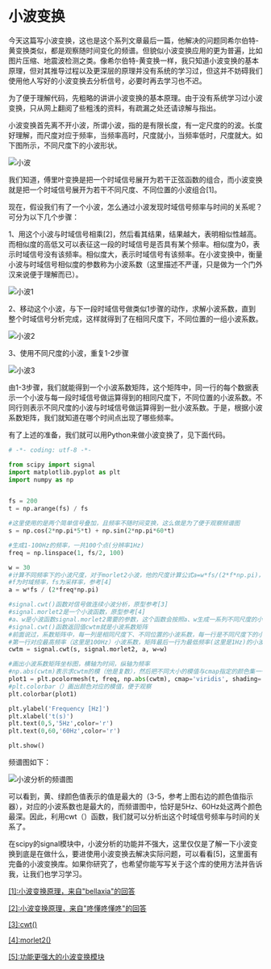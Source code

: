 # 小波变换

今天这篇写小波变换，这也是这个系列文章最后一篇，他解决的问题同希尔伯特-黄变换类似，都是观察随时间变化的频谱。但貌似小波变换应用的更为普遍，比如图片压缩、地震波检测之类。像希尔伯特-黄变换一样，我只知道小波变换的基本原理，但对其推导过程以及更深层的原理并没有系统的学习过，但这并不妨碍我们使用他人写好的小波变换去分析信号，必要时再去学习也不迟。

为了便于理解代码，先粗略的讲讲小波变换的基本原理。由于没有系统学习过小波变换，只从网上翻阅了些粗浅的资料，有疏漏之处还请谅解与指出。

小波变换首先离不开小波，所谓小波，指的是有限长度，有一定尺度的的波。长度好理解，而尺度对应于频率，当频率高时，尺度就小，当频率低时，尺度就大。如下图所示，不同尺度下的小波形状。

![小波](https://github.com/liuhao1946/embedded-software-module/blob/master/%E7%94%A8python%E5%AF%B9%E4%BF%A1%E5%8F%B7%E8%BF%9B%E8%A1%8C%E4%BB%BF%E7%9C%9F%E5%88%86%E6%9E%90/png/%E5%B0%8F%E6%B3%A2%E5%8F%98%E6%8D%A2/%E5%B0%8F%E6%B3%A2.png)

我们知道，傅里叶变换是把一个时域信号展开为若干正弦函数的组合，而小波变换就是把一个时域信号展开为若干不同尺度、不同位置的小波组合[1]。

现在，假设我们有了一个小波，怎么通过小波发现时域信号频率与时间的关系呢？可分为以下几个步骤：

1、用这个小波与时域信号相乘[2]，然后看其结果，结果越大，表明相似性越高。而相似度的高低又可以表征这一段的时域信号是否具有某个频率。相似度为0，表示时域信号没有该频率。相似度大，表示时域信号有该频率。在小波变换中，衡量小波与时域信号相似度的参数称为小波系数（这里描述不严谨，只是做为一个门外汉来说便于理解而已）。

![小波1](https://github.com/liuhao1946/embedded-software-module/blob/master/%E7%94%A8python%E5%AF%B9%E4%BF%A1%E5%8F%B7%E8%BF%9B%E8%A1%8C%E4%BB%BF%E7%9C%9F%E5%88%86%E6%9E%90/png/%E5%B0%8F%E6%B3%A2%E5%8F%98%E6%8D%A2/%E5%B0%8F%E6%B3%A21.png)

2、移动这个小波，与下一段时域信号做类似1步骤的动作，求解小波系数，直到整个时域信号分析完成，这样就得到了在相同尺度下，不同位置的一组小波系数。

![小波2](https://github.com/liuhao1946/embedded-software-module/blob/master/%E7%94%A8python%E5%AF%B9%E4%BF%A1%E5%8F%B7%E8%BF%9B%E8%A1%8C%E4%BB%BF%E7%9C%9F%E5%88%86%E6%9E%90/png/%E5%B0%8F%E6%B3%A2%E5%8F%98%E6%8D%A2/%E5%B0%8F%E6%B3%A22.png)

3、使用不同尺度的小波，重复1-2步骤

![小波3](https://github.com/liuhao1946/embedded-software-module/blob/master/%E7%94%A8python%E5%AF%B9%E4%BF%A1%E5%8F%B7%E8%BF%9B%E8%A1%8C%E4%BB%BF%E7%9C%9F%E5%88%86%E6%9E%90/png/%E5%B0%8F%E6%B3%A2%E5%8F%98%E6%8D%A2/%E5%B0%8F%E6%B3%A23.png)

由1-3步骤，我们就能得到一个小波系数矩阵，这个矩阵中，同一行的每个数据表示一个小波与每一段时域信号做运算得到的相同尺度下，不同位置的小波系数。不同行则表示不同尺度的小波与时域信号做运算得到一批小波系数。于是，根据小波系数矩阵，我们就知道在哪个时间点出现了哪些频率。

有了上述的准备，我们就可以用Python来做小波变换了，见下面代码。

```python
# -*- coding: utf-8 -*-

from scipy import signal
import matplotlib.pyplot as plt
import numpy as np


fs = 200
t = np.arange(fs) / fs

#这里使用的是两个简单信号叠加，且频率不随时间变换，这么做是为了便于观察频谱图
s = np.cos(2*np.pi*5*t) + np.sin(2*np.pi*60*t)

#生成1-100Hz的频率，一共100个点(分辨率1Hz)
freq = np.linspace(1, fs/2, 100)

w = 30
#计算不同频率下的小波尺度，对于morlet2小波，他的尺度计算公式a=w*fs/(2*f*np.pi)，其中
#f为时域频率，fs为采样率，参考[4]
a = w*fs / (2*freq*np.pi)

#signal.cwt()函数对信号做连续小波分析，原型参考[3]
#signal.morlet2是一个小波函数，原型参考[4]
#a、w是小波函数signal.morlet2需要的参数，这个函数会按照a、w生成一系列不同尺度的小波
#signal.cwt()函数返回值cwtm就是小波系数矩阵
#前面说过，系数矩阵中，每一列是相同尺度下、不同位置的小波系数，每一行是不同尺度下的小波系数
#第一行对应最高频率（这里是100Hz）小波系数，矩阵最后一行为最低频率(这里是1Hz)的小波系数
cwtm = signal.cwt(s, signal.morlet2, a, w=w)

#画出小波系数矩阵坐标图，横轴为时间，纵轴为频率
#np.abs(cwtm)表示求cwtm的模（他是复数），然后把不同大小的模值与cmap指定的颜色集一一映射
plot1 = plt.pcolormesh(t, freq, np.abs(cwtm), cmap='viridis', shading='gouraud')
#plt.colorbar（）画出颜色对应的模值，便于观察
plt.colorbar(plot1)

plt.ylabel('Frequency [Hz]')
plt.xlabel('t(s)')
plt.text(0,5,'5Hz',color='r')
plt.text(0,60,'60Hz',color='r')

plt.show()
```

频谱图如下：

![小波分析的频谱图](https://github.com/liuhao1946/embedded-software-module/blob/master/%E7%94%A8python%E5%AF%B9%E4%BF%A1%E5%8F%B7%E8%BF%9B%E8%A1%8C%E4%BB%BF%E7%9C%9F%E5%88%86%E6%9E%90/png/%E5%B0%8F%E6%B3%A2%E5%8F%98%E6%8D%A2/%E5%B0%8F%E6%B3%A2%E5%88%86%E6%9E%90%E9%A2%91%E8%B0%B1%E5%9B%BE.png)

可以看到，黄、绿颜色值表示的值是最大的（3-5，参考上图右边的颜色值指示器），对应的小波系数也是最大的，而频谱图中，恰好是5Hz、60Hz处这两个颜色最深。因此，利用cwt（）函数，我们就可以分析出这个时域信号频率与时间的关系了。

在scipy的signal模块中，小波分析的功能并不强大，这里仅仅是了解一下小波变换到底是在做什么，要进使用小波变换去解决实际问题，可以看看[5]，这里面有完备的小波变换库。如果你研究了，也希望你能写写关于这个库的使用方法并告诉我，让我们也学习学习。

[[1]:小波变换原理，来自"bellaxia"的回答](https://www.zhihu.com/question/22864189/answer/40772083)

[[2]:小波变换原理，来自"咚懂咚懂咚"的回答](https://www.zhihu.com/question/22864189/answer/40772083)

[[3]:cwt()](https://docs.scipy.org/doc/scipy/reference/reference/generated/scipy.signal.cwt.html#scipy.signal.cwt)

[[4]:morlet2()](https://docs.scipy.org/doc/scipy/reference/reference/generated/scipy.signal.morlet2.html#scipy.signal.morlet2)

[[5]:功能更强大的小波变换模块](https://github.com/PyWavelets/pywt)
